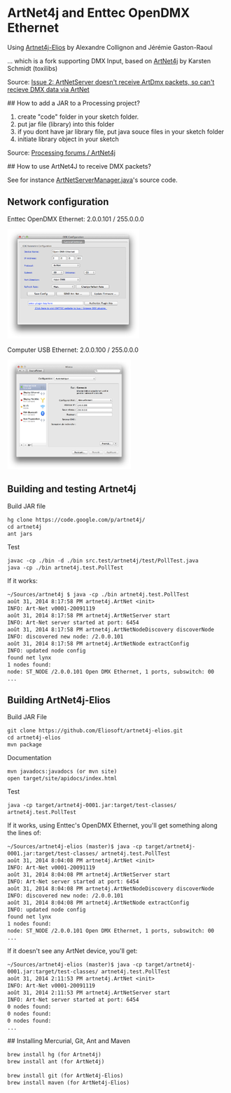 # ArtNet4j and Enttec OpenDMX Ethernet

Using [Artnet4j-Elios](https://github.com/Eliosoft/artnet4j-elios) by Alexandre Collignon and Jérémie Gaston-Raoul

... which is a fork supporting DMX Input, based on [ArtNet4j](https://code.google.com/p/artnet4j/) by Karsten Schmidt (toxilibs)

Source: [Issue 2: ArtNetServer doesn't receive ArtDmx packets, so can't recieve DMX data via ArtNet](https://code.google.com/p/artnet4j/issues/detail?id=2)

## How to add a JAR to a Processing project? 

1. create "code" folder in your sketch folder.
2. put jar file (library) into this folder
3. if you dont have jar library file, put java souce files in your sketch folder
4. initiate library object in your sketch 

Source: [Processing forums / ArtNet4j](http://forum.processing.org/one/topic/artnet4j.html)

## How to use ArtNet4J to receive DMX packets?

See for instance [ArtNetServerManager.java](https://github.com/Eliosoft/elios/blob/master/src/main/java/net/eliosoft/elios/server/ArtNetServerManager.java)'s source code.

## Network configuration

Enttec OpenDMX Ethernet: 2.0.0.101 / 255.0.0.0

<img src="images/enttec-opendmx-ethernet-config.png" height="250" />

Computer USB Ethernet: 2.0.0.100 / 255.0.0.0

<img src="images/apple-usb-ethernet-config.png" height="250" />

## Building and testing Artnet4j

Build JAR file

    hg clone https://code.google.com/p/artnet4j/
    cd artnet4j
    ant jars

Test

    javac -cp ./bin -d ./bin src.test/artnet4j/test/PollTest.java
    java -cp ./bin artnet4j.test.PollTest

If it works:

    ~/Sources/artnet4j $ java -cp ./bin artnet4j.test.PollTest
    août 31, 2014 8:17:58 PM artnet4j.ArtNet <init>
    INFO: Art-Net v0001-20091119
    août 31, 2014 8:17:58 PM artnet4j.ArtNetServer start
    INFO: Art-Net server started at port: 6454
    août 31, 2014 8:17:58 PM artnet4j.ArtNetNodeDiscovery discoverNode
    INFO: discovered new node: /2.0.0.101
    août 31, 2014 8:17:58 PM artnet4j.ArtNetNode extractConfig
    INFO: updated node config
    found net lynx
    1 nodes found:
    node: ST_NODE /2.0.0.101 Open DMX Ethernet, 1 ports, subswitch: 00
    ...

## Building ArtNet4j-Elios

Build JAR File

    git clone https://github.com/Eliosoft/artnet4j-elios.git
    cd artnet4j-elios
    mvn package

Documentation

    mvn javadocs:javadocs (or mvn site)
    open target/site/apidocs/index.html

Test

    java -cp target/artnet4j-0001.jar:target/test-classes/ artnet4j.test.PollTest

If it works, using Enttec's OpenDMX Ethernet, you'll get something along the lines of:

    ~/Sources/artnet4j-elios (master)$ java -cp target/artnet4j-0001.jar:target/test-classes/ artnet4j.test.PollTest
    août 31, 2014 8:04:08 PM artnet4j.ArtNet <init>
    INFO: Art-Net v0001-20091119
    août 31, 2014 8:04:08 PM artnet4j.ArtNetServer start
    INFO: Art-Net server started at port: 6454
    août 31, 2014 8:04:08 PM artnet4j.ArtNetNodeDiscovery discoverNode
    INFO: discovered new node: /2.0.0.101
    août 31, 2014 8:04:08 PM artnet4j.ArtNetNode extractConfig
    INFO: updated node config
    found net lynx
    1 nodes found:
    node: ST_NODE /2.0.0.101 Open DMX Ethernet, 1 ports, subswitch: 00
    ...

If it doesn't see any ArtNet device, you'll get:

    ~/Sources/artnet4j-elios (master)$ java -cp target/artnet4j-0001.jar:target/test-classes/ artnet4j.test.PollTest
    août 31, 2014 2:11:53 PM artnet4j.ArtNet <init>
    INFO: Art-Net v0001-20091119
    août 31, 2014 2:11:53 PM artnet4j.ArtNetServer start
    INFO: Art-Net server started at port: 6454
    0 nodes found:
    0 nodes found:
    0 nodes found:
    ...

## Installing Mercurial, Git, Ant and Maven

    brew install hg (for Artnet4j)
    brew install ant (for ArtNet4j)

    brew install git (for ArtNet4j-Elios)
    brew install maven (for ArtNet4j-Elios)
